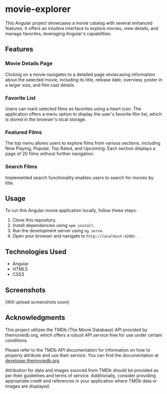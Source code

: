 # movie-explorer
This Angular project showcases a movie catalog with several enhanced features. It offers an intuitive interface to explore movies, view details, and manage favorites, leveraging Angular's capabilities.
## Features

### Movie Details Page
Clicking on a movie navigates to a detailed page showcasing information about the selected movie, including its title, release date, overview, poster in a larger size, and film cast details.

### Favorite List
Users can mark selected films as favorites using a heart icon. The application offers a menu option to display the user's favorite film list, which is stored in the browser's local storage.

### Featured Films
The top menu allows users to explore films from various sections, including Now Playing, Popular, Top Rated, and Upcoming. Each section displays a page of 20 films without further navigation.

### Search Films
Implemented search functionality enables users to search for movies by title.

## Usage

To run this Angular movie application locally, follow these steps:

1. Clone this repository.
2. Install dependencies using `npm install`.
3. Run the development server using `ng serve`.
4. Open your browser and navigate to `http://localhost:4200/`.

## Technologies Used

- Angular
- HTML5
- CSS3

## Screenshots

[Will upload screenshots soon]

## Acknowledgments

This project utilizes the TMDb (The Movie Database) API provided by themoviedb.org, which offers a robust API service free for use under certain conditions.

Please refer to the TMDb API documentation for information on how to properly attribute and use their service. You can find the documentation at [developer.themoviedb.org](https://developer.themoviedb.org/).

Attribution for data and images sourced from TMDb should be provided as per their guidelines and terms of service. Additionally, consider providing appropriate credit and references in your application where TMDb data or images are displayed.

